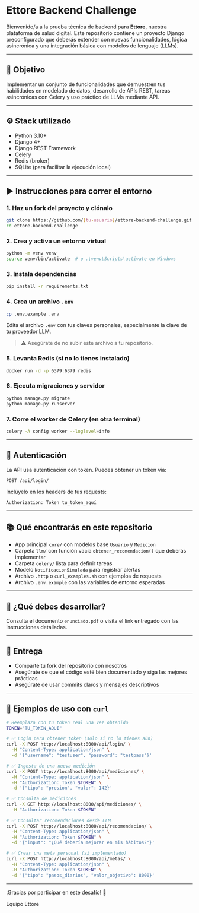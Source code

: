 # Ettore Backend Challenge

Bienvenido/a a la prueba técnica de backend para **Ettore**, nuestra plataforma de salud digital. Este repositorio contiene un proyecto Django preconfigurado que deberás extender con nuevas funcionalidades, lógica asincrónica y una integración básica con modelos de lenguaje (LLMs).

---

## 🚀 Objetivo

Implementar un conjunto de funcionalidades que demuestren tus habilidades en modelado de datos, desarrollo de APIs REST, tareas asincrónicas con Celery y uso práctico de LLMs mediante API.

---

## ⚙️ Stack utilizado

- Python 3.10+
- Django 4+
- Django REST Framework
- Celery
- Redis (broker)
- SQLite (para facilitar la ejecución local)

---

## ▶️ Instrucciones para correr el entorno

### 1. Haz un fork del proyecto y clónalo

```bash
git clone https://github.com/[tu-usuario]/ettore-backend-challenge.git
cd ettore-backend-challenge
```

### 2. Crea y activa un entorno virtual

```bash
python -m venv venv
source venv/bin/activate  # o .\venv\Scripts\activate en Windows
```

### 3. Instala dependencias

```bash
pip install -r requirements.txt
```

### 4. Crea un archivo `.env`

```bash
cp .env.example .env
```

Edita el archivo `.env` con tus claves personales, especialmente la clave de tu proveedor LLM.

> ⚠️ Asegúrate de no subir este archivo a tu repositorio.

### 5. Levanta Redis (si no lo tienes instalado)

```bash
docker run -d -p 6379:6379 redis
```

### 6. Ejecuta migraciones y servidor

```bash
python manage.py migrate
python manage.py runserver
```

### 7. Corre el worker de Celery (en otra terminal)

```bash
celery -A config worker --loglevel=info
```

---

## 🔐 Autenticación

La API usa autenticación con token. Puedes obtener un token vía:

```bash
POST /api/login/
```

Inclúyelo en los headers de tus requests:

```http
Authorization: Token tu_token_aquí
```

---

## 📚 Qué encontrarás en este repositorio

- App principal `core/` con modelos base `Usuario` y `Medicion`
- Carpeta `llm/` con función vacía `obtener_recomendacion()` que deberás implementar
- Carpeta `celery/` lista para definir tareas
- Modelo `NotificacionSimulada` para registrar alertas
- Archivo `.http` o `curl_examples.sh` con ejemplos de requests
- Archivo `.env.example` con las variables de entorno esperadas

---

## 🧪 ¿Qué debes desarrollar?

Consulta el documento `enunciado.pdf` o visita el link entregado con las instrucciones detalladas.

---

## 📩 Entrega

- Comparte tu fork del repositorio con nosotros
- Asegúrate de que el código esté bien documentado y siga las mejores prácticas
- Asegúrate de usar commits claros y mensajes descriptivos

---

## 🧪 Ejemplos de uso con `curl`

```bash
# Reemplaza con tu token real una vez obtenido
TOKEN="TU_TOKEN_AQUI"

# ✅ Login para obtener token (solo si no lo tienes aún)
curl -X POST http://localhost:8000/api/login/ \
  -H "Content-Type: application/json" \
  -d '{"username": "testuser", "password": "testpass"}'

# ✅ Ingesta de una nueva medición
curl -X POST http://localhost:8000/api/mediciones/ \
  -H "Content-Type: application/json" \
  -H "Authorization: Token $TOKEN" \
  -d '{"tipo": "presion", "valor": 142}'

# ✅ Consulta de mediciones
curl -X GET http://localhost:8000/api/mediciones/ \
  -H "Authorization: Token $TOKEN"

# ✅ Consultar recomendaciones desde LLM
curl -X POST http://localhost:8000/api/recomendacion/ \
  -H "Content-Type: application/json" \
  -H "Authorization: Token $TOKEN" \
  -d '{"input": "¿Qué debería mejorar en mis hábitos?"}'

# ✅ Crear una meta personal (si implementado)
curl -X POST http://localhost:8000/api/metas/ \
  -H "Content-Type: application/json" \
  -H "Authorization: Token $TOKEN" \
  -d '{"tipo": "pasos_diarios", "valor_objetivo": 8000}'
```

---

¡Gracias por participar en este desafío! 💙

Equipo Ettore
